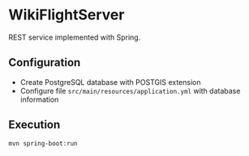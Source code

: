 # WikiFlightServer

REST service implemented with Spring.

## Configuration

* Create PostgreSQL database with POSTGIS extension
* Configure file `src/main/resources/application.yml` with database information

## Execution

```bash
mvn spring-boot:run

